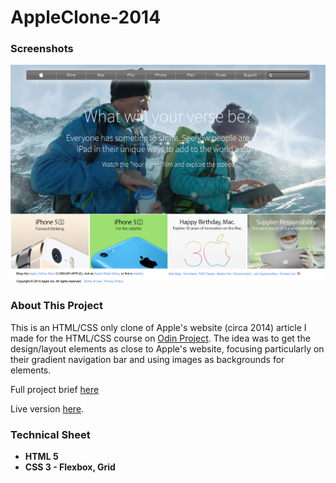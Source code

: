 # AppleClone-2014
<h3>Screenshots</h3>
<img src="/images/PageImage.png">


<h3>About This Project</h3>
<p>This is an HTML/CSS only clone of Apple's website (circa 2014) article I made for the HTML/CSS course on <a href="https://www.theodinproject.com/">Odin Project</a>.
The idea was to get the design/layout elements as close to Apple's website, focusing particularly on their gradient navigation bar and using images as backgrounds for elements.
</p>
<p>Full project brief <a href="https://www.theodinproject.com/courses/html-and-css/lessons/building-with-backgrounds-and-gradients">here</a></p>
<p>Live version <a href="https://mickywagner.github.io/AppleClone-2014/">here</a>.</p>


<h3>Technical Sheet</h3>

<strong>
<ul>
  <li>HTML 5</li>
  <li>CSS 3 - Flexbox, Grid</li>
</ul>
</strong>

